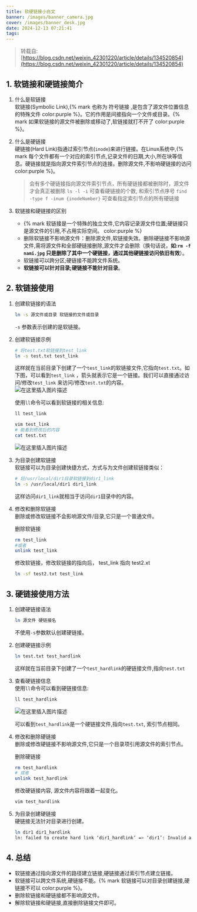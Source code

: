 ```yaml
---
title: 软硬链接小白文
banner: /images/banner_camera.jpg
cover: /images/banner_desk.jpg
date: 2024-12-13 07:21:41
tags:
---
```

 
  > 转载自: [https://blog.csdn.net/weixin_42301220/article/details/134520854](https://blog.csdn.net/weixin_42301220/article/details/134520854)
  


## 1\. 软链接和硬链接简介

1.  什么是软链接  
    软链接(Symbolic Link),{% mark 也称为 符号链接 ,是包含了源文件位置信息的特殊文件 color:purple %}。它的作用是间接指向一个文件或目录。{% mark 如果软链接的源文件被删除或移动了,软链接就打不开了 color:purple %}。
    
2.  什么是硬链接  
    硬链接(Hard Link)指通过索引节点(`inode`)来进行链接。在Linux系统中,{% mark 每个文件都有一个对应的索引节点,记录文件的日期,大小,所在块等信息。硬链接就是指向源文件索引节点的连接。删除源文件,不影响硬链接的访问 color:purple %}。
    
    > 会有多个硬链接指向源文件索引节点，所有硬链接都被删除时，源文件才会真正被删除
    > `ls -l -i` 可查看硬链接的个数, 和索引节点序号
    > `find -type f -inum {inodeNumber}` 可查看指定索引节点的所有硬链接

3.  软链接和硬链接的区别
    
    -   {% mark 软链接是一个特殊的独立文件,它内容记录源文件位置;硬链接只是源文件的引用,不占用实际空间。 color:purple %}
    -   删除软链接不影响源文件：删除源文件,软链接失效。删除硬链接不影响源文件,需将源文件和全部硬链接删除,源文件才会删除（换句话说，**如:`rm -f nami.jpg` 只是删除了其中一个硬链接，通过其他硬链接访问依旧有效**）。
    -   软链接可以跨分区;硬链接不能跨文件系统。
    -   **软链接可以针对目录;硬链接不能针对目录**。

## 2\. 软链接使用

1.  创建软链接的语法
    
    ```bash
    ln -s 源文件或目录 软链接的文件或目录
    ```
    
    `-s` 参数表示创建的是软链接。
    
2.  创建软链接示例
    
    ```bash
    # 将test.txt软链接到test_link
    ln -s test.txt test_link
    ```
    
    这样就在当前目录下创建了一个`test_link`的软链接文件,它指向`test.txt`。如下图，可以看到`test_link` ，箭头就表示它是一个链接。我们可以直接通过访问/修改`test_link` 来访问/修改`test.txt`的内容。  
    ![在这里插入图片描述](https://i-blog.csdnimg.cn/blog_migrate/d5ed6c89605c6e630885d5ab6b5913fe.png)
    
    使用`ll`命令可以看到软链接的相关信息:
    
    ```bash
    ll test_link

    vim test_link
    # 能看到修改后的内容
    cat test.txt
    ```
    
    ![在这里插入图片描述](https://i-blog.csdnimg.cn/blog_migrate/aa0dec4be16a85e60549da2b1a47073f.png)
    
3.  为目录创建软链接  
    软链接可以为目录创建快捷方式，方式与为文件创建软链接类似：
    
    ```bash
    # 将/usr/local/dir1目录软链接到dir1_link
    ln -s /usr/local/dir1 dir1_link
    ```
    
    这样访问`dir1_link`就相当于访问`dir1`目录中的内容。
    
4.  修改和删除软链接  
    删除或修改软链接不会影响源文件/目录,它只是一个普通文件。  
    
    删除软链接
    ```bash
    rm test_link
    #或者
    unlink test_link
    ```
    
    修改软链接，修改软链接的指向后， test_link 指向 test2.xt
    ```bash
    ln -sf test2.txt test_link
    ```
    

## 3\. 硬链接使用方法

1.  创建硬链接语法
    
    ```bash
    ln 源文件 硬链接名
    ```
    
    不使用`-s`参数默认创建硬链接。
    
2.  创建硬链接示例
    
    ```bash
    ln test.txt test_hardlink
    ```
    
    这样就在当前目录下创建了一个`test_hardlink`的硬链接文件,指向`test.txt`
    
3.  查看硬链接信息  
    使用`ll`命令可以看到硬链接信息:
    
    ```bash
    ll test_hardlink
    ```
    
    ![在这里插入图片描述](https://i-blog.csdnimg.cn/blog_migrate/fbcec9ce82aa0ad3e6238e1f562e166d.png)
    
    可以看到`test_hardlink`是一个硬链接文件,指向`test.txt`, 索引节点相同。
    
4.  修改和删除硬链接  
    删除或修改硬链接不影响源文件,它只是一个目录项引用源文件的索引节点。
    
    删除硬链接
    ```bash
    rm test_hardlink 
    # 或者
    unlink test_hardlink
    ```
    
    修改硬链接内容, 源文件内容将跟着一起变化。
    ```bash
    vim test_hardlink
    ```
    
5.  为目录创建硬链接  
    硬链接无法针对目录进行创建。
    
    ```bash
    ln dir1 dir1_hardlink
    ln: failed to create hard link ‘dir1_hardlink’ => ‘dir1’: Invalid argument
    ```
    

## 4\. 总结

-   软链接通过指向源文件的路径建立链接,硬链接通过索引节点建立链接。
-   软链接可以跨文件系统,硬链接不能。{% mark 软链接可以对目录创建链接,硬链接不可以 color:purple %}。
-   删除软链接和硬链接都不影响源文件。
-   解除软链接和硬链接,直接删除链接文件即可。